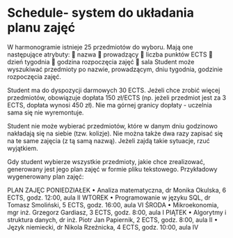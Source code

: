# Schedule-  system do układania planu zajęć
W harmonogramie istnieje 25 przedmiotów do wyboru. Mają one następujące atrybuty:
   nazwa
   prowadzący
   liczba punktów ECTS
   dzień tygodnia
   godzina rozpoczęcia zajęć
   sala
Student może wyszukiwać przedmioty po nazwie, prowadzącym, dniu tygodnia, godzinie
rozpoczęcia zajęć.

Student ma do dyspozycji darmowych 30 ECTS. Jeżeli chce zrobić więcej przedmiotów,
obowiązuje dopłata 150 zł/ECTS (np. jeżeli przedmiot jest za 3 ECTS, dopłata wynosi 450 zł).
Nie ma górnej granicy dopłaty - uczelnia sama się nie wyremontuje.

Student nie może wybierać przedmiotów, które w danym dniu godzinowo nakładają się na
siebie (tzw. kolizje). Nie można także dwa razy zapisać się na te same zajęcia (z tą samą nazwą).
Jeżeli zajdą takie sytuacje, rzuć wyjątkiem.

Gdy student wybierze wszystkie przedmioty, jakie chce zrealizować, generowany jest jego plan
zajęć w formie pliku tekstowego.
Przykładowy wygenerowany plan zajęć:

PLAN ZAJĘC
PONIEDZIAŁEK
• Analiza matematyczna, dr Monika Okulska, 6 ECTS, godz. 12:00, aula II
WTOREK
• Programowanie w języku SQL, dr Tomasz Smoliński, 5 ECTS, godz. 16:00, aula VI
ŚRODA
•  Mikroekonomia, mgr inż. Grzegorz Gardiasz, 3 ECTS, godz. 8:00, aula I
PIĄTEK
• Algorytmy i struktura danych, dr inż. Piotr Jan Papiernik, 2 ECTS, godz. 8:00, aula II
• Język niemiecki, dr Nikola Rzeźnicka, 4 ECTS, godz. 10:00, aula IV
